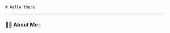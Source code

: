 
                                                                            # Hello there


---

### :woman_technologist: About Me :
